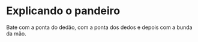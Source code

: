 # Explicando o pandeiro

Bate com a ponta do dedão, com a ponta dos dedos e depois com a bunda da mão.